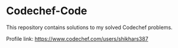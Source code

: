 # Codechef-Code

This repository contains solutions to my solved Codechef problems.

Profile link: https://www.codechef.com/users/shikhars387
